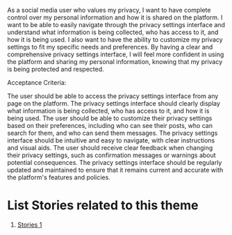 As a social media user who values my privacy, I want to have complete control over my personal information and how it is shared on the platform. I want to be able to easily navigate through the privacy settings interface and understand what information is being collected, who has access to it, and how it is being used. I also want to have the ability to customize my privacy settings to fit my specific needs and preferences. By having a clear and comprehensive privacy settings interface, I will feel more confident in using the platform and sharing my personal information, knowing that my privacy is being protected and respected.

Acceptance Criteria:

The user should be able to access the privacy settings interface from any page on the platform.
The privacy settings interface should clearly display what information is being collected, who has access to it, and how it is being used.
The user should be able to customize their privacy settings based on their preferences, including who can see their posts, who can search for them, and who can send them messages.
The privacy settings interface should be intuitive and easy to navigate, with clear instructions and visual aids.
The user should receive clear feedback when changing their privacy settings, such as confirmation messages or warnings about potential consequences.
The privacy settings interface should be regularly updated and maintained to ensure that it remains current and accurate with the platform's features and policies.


# List Stories related to this theme
1. [Stories 1](documentation/templates/theme/initiatives/epics/stories/tasks/task_template.md)
